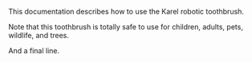 This documentation describes how to use the Karel robotic toothbrush.

Note that this toothbrush is totally safe to use for children, adults, pets, wildlife, and trees.

And a final line.
